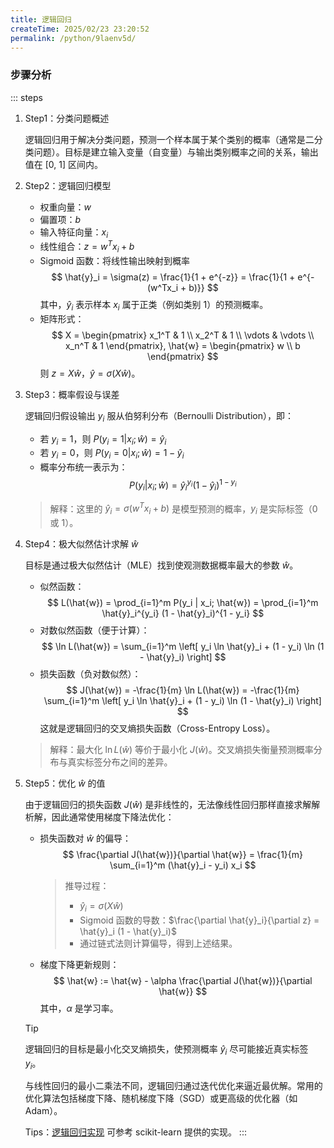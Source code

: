 ```yaml
---
title: 逻辑回归
createTime: 2025/02/23 23:20:52
permalink: /python/9laenv5d/
---
```

### 步骤分析
::: steps
1. Step1：分类问题概述

   逻辑回归用于解决分类问题，预测一个样本属于某个类别的概率（通常是二分类问题）。目标是建立输入变量（自变量）与输出类别概率之间的关系，输出值在 [0, 1] 区间内。

2. Step2：逻辑回归模型
    - 权重向量：$w$
    - 偏置项：$b$
    - 输入特征向量：$x_i$
    - 线性组合：$z = w^Tx_i + b$
    - Sigmoid 函数：将线性输出映射到概率
      $$
      \hat{y}_i = \sigma(z) = \frac{1}{1 + e^{-z}} = \frac{1}{1 + e^{-(w^Tx_i + b)}}
      $$
      其中，$\hat{y}_i$ 表示样本 $x_i$ 属于正类（例如类别 1）的预测概率。
    - 矩阵形式：
      $$
      X = \begin{pmatrix}
      x_1^T & 1 \\
      x_2^T & 1 \\
      \vdots & \vdots \\
      x_n^T & 1
      \end{pmatrix},
      \hat{w} = \begin{pmatrix}
      w \\
      b
      \end{pmatrix}
      $$
      则 $z = X\hat{w}$，$\hat{y} = \sigma(X\hat{w})$。

3. Step3：概率假设与误差

   逻辑回归假设输出 $y_i$ 服从伯努利分布（Bernoulli Distribution），即：
    - 若 $y_i = 1$，则 $P(y_i = 1 | x_i; \hat{w}) = \hat{y}_i$
    - 若 $y_i = 0$，则 $P(y_i = 0 | x_i; \hat{w}) = 1 - \hat{y}_i$
    - 概率分布统一表示为：
      $$
      P(y_i | x_i; \hat{w}) = \hat{y}_i^{y_i} (1 - \hat{y}_i)^{1 - y_i}
      $$
   > 解释：这里的 $\hat{y}_i = \sigma(w^Tx_i + b)$ 是模型预测的概率，$y_i$ 是实际标签（0 或 1）。

4. Step4：极大似然估计求解 $\hat{w}$

   目标是通过极大似然估计（MLE）找到使观测数据概率最大的参数 $\hat{w}$。
    - 似然函数：
      $$
      L(\hat{w}) = \prod_{i=1}^m P(y_i | x_i; \hat{w}) = \prod_{i=1}^m \hat{y}_i^{y_i} (1 - \hat{y}_i)^{1 - y_i}
      $$
    - 对数似然函数（便于计算）：
      $$
      \ln L(\hat{w}) = \sum_{i=1}^m \left[ y_i \ln \hat{y}_i + (1 - y_i) \ln (1 - \hat{y}_i) \right]
      $$
    - 损失函数（负对数似然）：
      $$
      J(\hat{w}) = -\frac{1}{m} \ln L(\hat{w}) = -\frac{1}{m} \sum_{i=1}^m \left[ y_i \ln \hat{y}_i + (1 - y_i) \ln (1 - \hat{y}_i) \right]
      $$
      这就是逻辑回归的交叉熵损失函数（Cross-Entropy Loss）。
   > 解释：最大化 $\ln L(\hat{w})$ 等价于最小化 $J(\hat{w})$。交叉熵损失衡量预测概率分布与真实标签分布之间的差异。

5. Step5：优化 $\hat{w}$ 的值

   由于逻辑回归的损失函数 $J(\hat{w})$ 是非线性的，无法像线性回归那样直接求解解析解，因此通常使用梯度下降法优化：
    - 损失函数对 $\hat{w}$ 的偏导：
      $$
      \frac{\partial J(\hat{w})}{\partial \hat{w}} = \frac{1}{m} \sum_{i=1}^m (\hat{y}_i - y_i) x_i
      $$
      > 推导过程：
      > - $\hat{y}_i = \sigma(X\hat{w})$
      > - Sigmoid 函数的导数：$\frac{\partial \hat{y}_i}{\partial z} = \hat{y}_i (1 - \hat{y}_i)$
      > - 通过链式法则计算偏导，得到上述结果。
    - 梯度下降更新规则：
      $$
      \hat{w} := \hat{w} - \alpha \frac{\partial J(\hat{w})}{\partial \hat{w}}
      $$
      其中，$\alpha$ 是学习率。
   > [!tip]
   > 逻辑回归的目标是最小化交叉熵损失，使预测概率 $\hat{y}_i$ 尽可能接近真实标签 $y_i$。
   >
   > 与线性回归的最小二乘法不同，逻辑回归通过迭代优化来逼近最优解。常用的优化算法包括梯度下降、随机梯度下降（SGD）或更高级的优化器（如 Adam）。
   >
   > Tips：[逻辑回归实现](https://scikit-learn.org/stable/modules/generated/sklearn.linear_model.LogisticRegression.html) 可参考 scikit-learn 提供的实现。
   :::